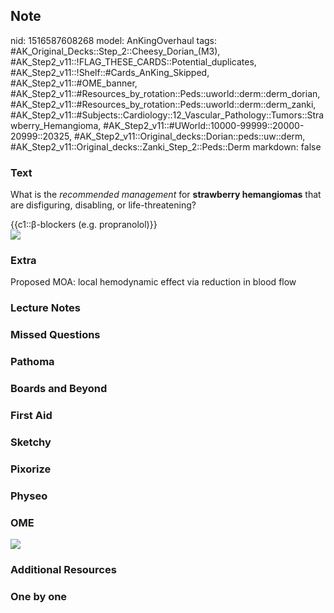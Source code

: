 ## Note
nid: 1516587608268
model: AnKingOverhaul
tags: #AK_Original_Decks::Step_2::Cheesy_Dorian_(M3), #AK_Step2_v11::!FLAG_THESE_CARDS::Potential_duplicates, #AK_Step2_v11::!Shelf::#Cards_AnKing_Skipped, #AK_Step2_v11::#OME_banner, #AK_Step2_v11::#Resources_by_rotation::Peds::uworld::derm::derm_dorian, #AK_Step2_v11::#Resources_by_rotation::Peds::uworld::derm::derm_zanki, #AK_Step2_v11::#Subjects::Cardiology::12_Vascular_Pathology::Tumors::Strawberry_Hemangioma, #AK_Step2_v11::#UWorld::10000-99999::20000-20999::20325, #AK_Step2_v11::Original_decks::Dorian::peds::uw::derm, #AK_Step2_v11::Original_decks::Zanki_Step_2::Peds::Derm
markdown: false

### Text
What is the <i>recommended management</i> for <b>strawberry
hemangiomas</b> that are disfiguring, disabling, or
life-threatening?
<div>
  {{c1::β-blockers (e.g. propranolol)}}
</div>
<div><img src="paste-3541599967510531.jpg"></div>

### Extra
Proposed MOA: local hemodynamic effect via reduction in blood flow

### Lecture Notes


### Missed Questions


### Pathoma


### Boards and Beyond


### First Aid


### Sketchy


### Pixorize


### Physeo


### OME
<div class="ome-widget">
  <a href="https://onlinemeded.org?ref=anki"><img src=
  "_OME_AnkiFlashcards_General_3.png"></a>
</div>

### Additional Resources


### One by one

